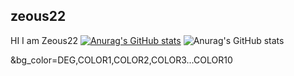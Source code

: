 ## zeous22
HI 
I am  Zeous22 
[![Anurag's GitHub stats](https://github-readme-stats.vercel.app/api?username=anuraghazra)](https://github.com/anuraghazra/github-readme-stats)
![Anurag's GitHub stats](https://github-readme-stats.vercel.app/api?username=anuraghazra&show_icons=true&theme=synthwave)

&bg_color=DEG,COLOR1,COLOR2,COLOR3...COLOR10
